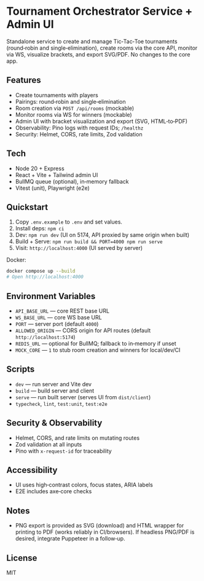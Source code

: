 # Tournament Orchestrator Service + Admin UI

Standalone service to create and manage Tic‑Tac‑Toe tournaments (round‑robin and single‑elimination), create rooms via the core API, monitor via WS, visualize brackets, and export SVG/PDF. No changes to the core app.

## Features

- Create tournaments with players
- Pairings: round‑robin and single‑elimination
- Room creation via `POST /api/rooms` (mockable)
- Monitor rooms via WS for winners (mockable)
- Admin UI with bracket visualization and export (SVG, HTML‑to‑PDF)
- Observability: Pino logs with request IDs; `/healthz`
- Security: Helmet, CORS, rate limits, Zod validation

## Tech

- Node 20 + Express
- React + Vite + Tailwind admin UI
- BullMQ queue (optional), in‑memory fallback
- Vitest (unit), Playwright (e2e)

## Quickstart

1. Copy `.env.example` to `.env` and set values.
2. Install deps: `npm ci`
3. Dev: `npm run dev` (UI on 5174, API proxied by same origin when built)
4. Build + Serve: `npm run build && PORT=4000 npm run serve`
5. Visit: `http://localhost:4000` (UI served by server)

Docker:

```bash
docker compose up --build
# Open http://localhost:4000
```

## Environment Variables

- `API_BASE_URL` — core REST base URL
- `WS_BASE_URL` — core WS base URL
- `PORT` — server port (default `4000`)
- `ALLOWED_ORIGIN` — CORS origin for API routes (default `http://localhost:5174`)
- `REDIS_URL` — optional for BullMQ; fallback to in‑memory if unset
- `MOCK_CORE` — `1` to stub room creation and winners for local/dev/CI

## Scripts

- `dev` — run server and Vite dev
- `build` — build server and client
- `serve` — run built server (serves UI from `dist/client`)
- `typecheck`, `lint`, `test:unit`, `test:e2e`

## Security & Observability

- Helmet, CORS, and rate limits on mutating routes
- Zod validation at all inputs
- Pino with `x-request-id` for traceability

## Accessibility

- UI uses high‑contrast colors, focus states, ARIA labels
- E2E includes axe‑core checks

## Notes

- PNG export is provided as SVG (download) and HTML wrapper for printing to PDF (works reliably in CI/browsers). If headless PNG/PDF is desired, integrate Puppeteer in a follow‑up.

## License

MIT

